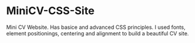 # MiniCV-CSS-Site
Mini CV Website. Has basice and advanced CSS principles.
I used fonts, element positionings, centering and alignment to build a beautiful CV site.
